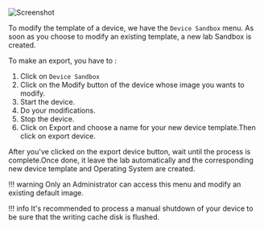 
![Screenshot](/images/Administrator/Sandbox.png)


To modify the template of a device, we have the `Device Sandbox` menu. As soon as you choose to modify an existing template, a new lab Sandbox is created.

To make an export, you have to :

1. Click on `Device Sandbox`
2. Click on the Modify button of the device whose image you wants to modify.
3. Start the device.
4. Do your modifications.
5. Stop the device.
6. Click on Export and choose a name for your new device template.Then click on export device.

After you've clicked on the export device button, wait until the process is complete.Once done, it leave the lab automatically and the corresponding new device template and Operating System are created. 

!!! warning
    Only an Administrator can access this menu and modify an existing default image.

!!! info
    It's recommended to process a manual shutdown of your device to be sure that the writing cache disk is flushed.




